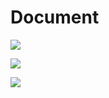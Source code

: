 # Document

![](.gitbook/assets/20211226\_164810.png)

![](.gitbook/assets/20211226\_172806.png)

![](.gitbook/assets/20211226\_172746.png)
